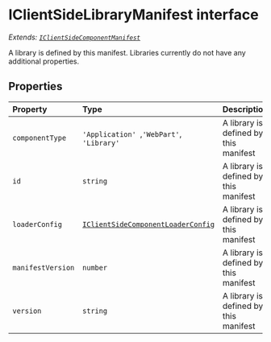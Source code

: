 # IClientSideLibraryManifest interface

_Extends: [`IClientSideComponentManifest`](../sp-client-base/iclientsidecomponentmanifest.md)_



A library is defined by this manifest. Libraries currently do not have any additional properties. 



## Properties

| Property	   | Type	| Description|
|:-------------|:-------|:-----------|
|`componentType`      | `'Application' `,` 'WebPart' `,` 'Library'` | A library is defined by this manifest |
|`id`      | `string` | A library is defined by this manifest |
|`loaderConfig`      | [`IClientSideComponentLoaderConfig`](../sp-module-interfaces/iclientsidecomponentloaderconfig.md) | A library is defined by this manifest |
|`manifestVersion`      | `number` | A library is defined by this manifest |
|`version`      | `string` | A library is defined by this manifest |





